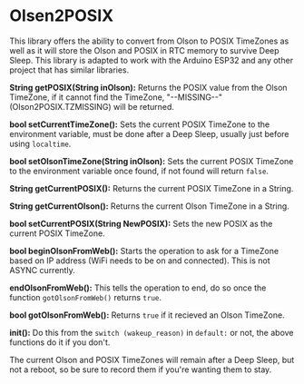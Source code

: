 # Olsen2POSIX
This library offers the ability to convert from Olson to POSIX TimeZones as well as it will store the Olson and POSIX in RTC memory to survive Deep Sleep.  This library is adapted to work with the Arduino ESP32 and any other project that has similar libraries.

**String getPOSIX(String inOlson):** Returns the POSIX value from the Olson TimeZone, if it cannot find the TimeZone, "--MISSING--" (Olson2POSIX.TZMISSING) will be returned.

**bool setCurrentTimeZone():**  Sets the current POSIX TimeZone to the environment variable, must be done after a Deep Sleep, usually just before using `localtime`.

**bool setOlsonTimeZone(String inOlson):**  Sets the current POSIX TimeZone to the environment variable once found, if not found will return `false`.

**String getCurrentPOSIX():**  Returns the current POSIX TimeZone in a String.

**String getCurrentOlson():**  Returns the current Olson TimeZone in a String.

**bool setCurrentPOSIX(String NewPOSIX):**  Sets the new POSIX as the current POSIX TimeZone.

**bool beginOlsonFromWeb():**  Starts the operation to ask for a TimeZone based on IP address (WiFi needs to be on and connected).  This is not ASYNC currently.

**endOlsonFromWeb():**  This tells the operation to end, do so once the function `gotOlsonFromWeb()` returns `true`.

**bool gotOlsonFromWeb():**  Returns `true` if it recieved an Olson TimeZone.

**init():**  Do this from the `switch (wakeup_reason)` in `default:` or not, the above functions do it if you don't.

The current Olson and POSIX TimeZones will remain after a Deep Sleep, but not a reboot, so be sure to record them if you're wanting them to stay.
